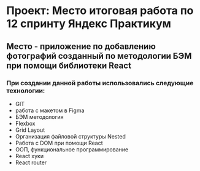 # Проект: Место итоговая работа по 12 спринту Яндекс Практикум

## Место - приложение по добавлению фотографий созданный по методологии БЭМ при помощи библиотеки React

### При создании данной работы использовались следующие технологии:

* GIT
* работа с макетом в Figma
* БЭМ методология
* Flexbox
* Grid Layout
* Организация файловой структуры Nested
* Работа с DOM при помощи React
* ООП, функциональное программирование
* React хуки
* React router
